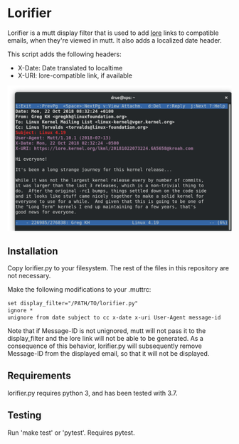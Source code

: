 # Lorifier

Lorifier is a mutt display filter that is used to add
[lore](https://www.kernel.org/lore.html) links to compatible emails, when
they're viewed in mutt. It also adds a localized date header.

This script adds the following headers:
- X-Date: Date translated to localtime
- X-URI: lore-compatible link, if available

<img title="lore links in mutt" src="samples/example.png" />

## Installation

Copy lorifier.py to your filesystem. The rest of the files in this
repository are not necessary.

Make the following modifications to your .muttrc:

```
set display_filter="/PATH/TO/lorifier.py"
ignore *
unignore from date subject to cc x-date x-uri User-Agent message-id
```

Note that if Message-ID is not unignored, mutt will not pass it to the
display_filter and the lore link will not be able to be generated. As a
consequence of this behavior, lorifier.py will subsequently remove
Message-ID from the displayed email, so that it will not be displayed.

## Requirements

lorifier.py requires python 3, and has been tested with 3.7.

## Testing

Run 'make test' or 'pytest'. Requires pytest.
